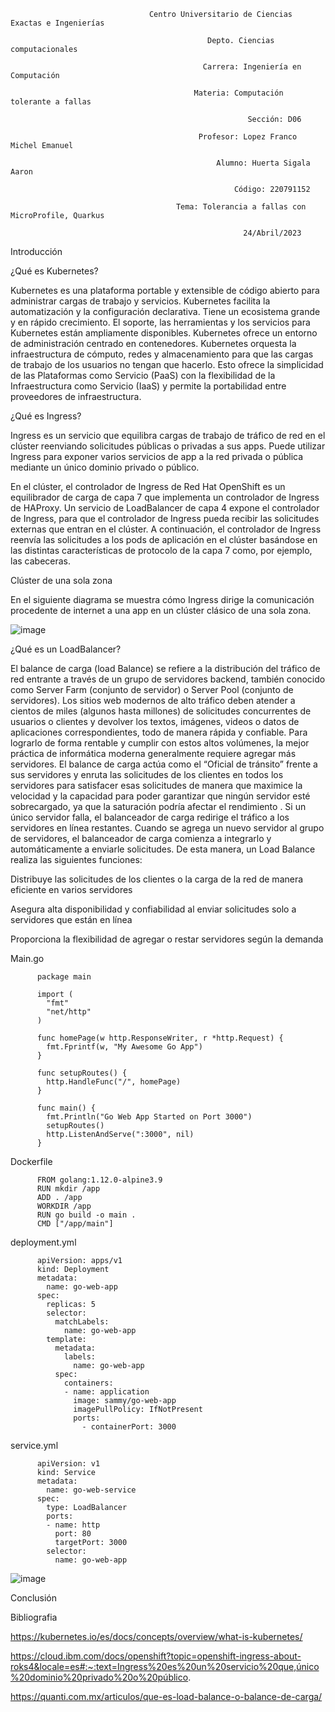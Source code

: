 
                                   Centro Universitario de Ciencias Exactas e Ingenierías

                                                Depto. Ciencias computacionales

                                               Carrera: Ingeniería en Computación

                                             Materia: Computación tolerante a fallas

                                                         Sección: D06

                                              Profesor: Lopez Franco Michel Emanuel

                                                  Alumno: Huerta Sigala Aaron

                                                      Código: 220791152

                                         Tema: Tolerancia a fallas con MicroProfile, Quarkus

                                                        24/Abril/2023

Introducción

¿Qué es Kubernetes?

Kubernetes es una plataforma portable y extensible de código abierto para administrar cargas de trabajo y servicios. Kubernetes facilita la automatización y la configuración declarativa. Tiene un ecosistema grande y en rápido crecimiento. El soporte, las herramientas y los servicios para Kubernetes están ampliamente disponibles. Kubernetes ofrece un entorno de administración centrado en contenedores. Kubernetes orquesta la infraestructura de cómputo, redes y almacenamiento para que las cargas de trabajo de los usuarios no tengan que hacerlo. Esto ofrece la simplicidad de las Plataformas como Servicio (PaaS) con la flexibilidad de la Infraestructura como Servicio (IaaS) y permite la portabilidad entre proveedores de infraestructura.

¿Qué es Ingress?

Ingress es un servicio que equilibra cargas de trabajo de tráfico de red en el clúster reenviando solicitudes públicas o privadas a sus apps. Puede utilizar Ingress para exponer varios servicios de app a la red privada o pública mediante un único dominio privado o público.

En el clúster, el controlador de Ingress de Red Hat OpenShift es un equilibrador de carga de capa 7 que implementa un controlador de Ingress de HAProxy. Un servicio de LoadBalancer de capa 4 expone el controlador de Ingress, para que el controlador de Ingress pueda recibir las solicitudes externas que entran en el clúster. A continuación, el controlador de Ingress reenvía las solicitudes a los pods de aplicación en el clúster basándose en las distintas características de protocolo de la capa 7 como, por ejemplo, las cabeceras.

Clúster de una sola zona

En el siguiente diagrama se muestra cómo Ingress dirige la comunicación procedente de internet a una app en un clúster clásico de una sola zona.

![image](https://user-images.githubusercontent.com/86500224/233797427-50ae47c5-8eb8-46b4-9042-011d7fc0ac44.png)


¿Qué es un LoadBalancer?

El balance de carga (load Balance) se refiere a la distribución del tráfico de red entrante a través de un grupo de servidores backend, también conocido como Server Farm (conjunto de servidor) o Server Pool (conjunto de servidores).
Los sitios web modernos de alto tráfico deben atender a cientos de miles (algunos hasta millones)  de solicitudes concurrentes de usuarios o clientes y devolver los textos, imágenes, videos o datos de aplicaciones correspondientes, todo de manera rápida y confiable. Para lograrlo de forma rentable y cumplir con estos altos volúmenes, la mejor práctica de informática moderna generalmente requiere agregar más servidores. El balance de carga actúa como el “Oficial de tránsito” frente a sus servidores y enruta las solicitudes de los clientes en todos los servidores para satisfacer esas solicitudes de manera que maximice la velocidad y la capacidad para poder garantizar que ningún servidor esté sobrecargado, ya que la saturación podría afectar el rendimiento . Si un único servidor falla, el balanceador de carga redirige el tráfico a los servidores en línea restantes. Cuando se agrega un nuevo servidor al grupo de servidores, el balanceador de carga comienza a integrarlo y automáticamente a enviarle solicitudes.
De esta manera, un Load Balance realiza las siguientes funciones:

Distribuye las solicitudes de los clientes o la carga de la red de manera eficiente en varios servidores

Asegura alta disponibilidad y confiabilidad al enviar solicitudes solo a servidores que están en línea

Proporciona la flexibilidad de agregar o restar servidores según la demanda


Main.go

          package main

          import (
            "fmt"
            "net/http"
          )

          func homePage(w http.ResponseWriter, r *http.Request) {
            fmt.Fprintf(w, "My Awesome Go App")
          }

          func setupRoutes() {
            http.HandleFunc("/", homePage)
          }

          func main() {
            fmt.Println("Go Web App Started on Port 3000")
            setupRoutes()
            http.ListenAndServe(":3000", nil)
          }


Dockerfile

          FROM golang:1.12.0-alpine3.9
          RUN mkdir /app
          ADD . /app
          WORKDIR /app
          RUN go build -o main .
          CMD ["/app/main"]


deployment.yml

          
          apiVersion: apps/v1
          kind: Deployment
          metadata:
            name: go-web-app
          spec:
            replicas: 5
            selector:
              matchLabels:
                name: go-web-app
            template:
              metadata:
                labels:
                  name: go-web-app
              spec:
                containers:
                - name: application
                  image: sammy/go-web-app
                  imagePullPolicy: IfNotPresent
                  ports:
                    - containerPort: 3000


service.yml
          
          apiVersion: v1
          kind: Service
          metadata:
            name: go-web-service
          spec:
            type: LoadBalancer
            ports:
            - name: http
              port: 80
              targetPort: 3000
            selector:
              name: go-web-app


![image](https://user-images.githubusercontent.com/86500224/233797987-e1759e55-161a-4fa8-9e0a-5e5a2a3d174d.png)



Conclusión



Bibliografia

https://kubernetes.io/es/docs/concepts/overview/what-is-kubernetes/

https://cloud.ibm.com/docs/openshift?topic=openshift-ingress-about-roks4&locale=es#:~:text=Ingress%20es%20un%20servicio%20que,único%20dominio%20privado%20o%20público.

https://quanti.com.mx/articulos/que-es-load-balance-o-balance-de-carga/





